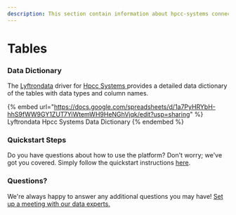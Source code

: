 ```yaml
---
description: This section contain information about hpcc-systems connector tables information
---
```


# Tables

### Data Dictionary

The [Lyftrondata](https://www.lyftrondata.com/) driver for [Hpcc Systems](https://www.lyftrondata.com/integration/hpcc-systems/)[ ](https://www.lyftrondata.com/integration/hpcc-systems/)provides a detailed data dictionary of the tables with data types and column names.

{% embed url="https://docs.google.com/spreadsheets/d/1a7PyHRYbH-hhS9fWW9GY1ZUT7YiWtemWH9HeNGhVjqk/edit?usp=sharing" %}
Lyftrondata Hpcc Systems Data Dictionary
{% endembed %}

### Quickstart Steps

Do you have questions about how to use the platform? Don't worry; we've got you covered. Simply follow the quickstart instructions [here](../../../../quickstart-steps.md).

### Questions? <a href="#questions" id="questions"></a>

We're always happy to answer any additional questions you may have! [Set up a meeting with our data experts.](https://www.lyftrondata.com/book-a-meeting/)

